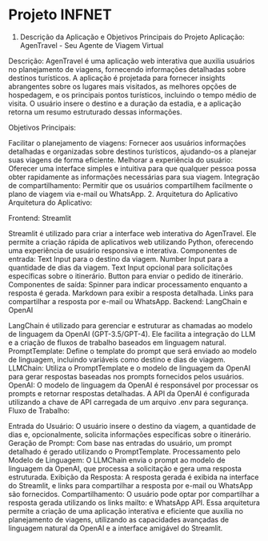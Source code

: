 # Projeto INFNET

1. Descrição da Aplicação e Objetivos Principais do Projeto
Aplicação: AgenTravel - Seu Agente de Viagem Virtual

Descrição:
AgenTravel é uma aplicação web interativa que auxilia usuários no planejamento de viagens, fornecendo informações detalhadas sobre destinos turísticos. A aplicação é projetada para fornecer insights abrangentes sobre os lugares mais visitados, as melhores opções de hospedagem, e os principais pontos turísticos, incluindo o tempo médio de visita. O usuário insere o destino e a duração da estadia, e a aplicação retorna um resumo estruturado dessas informações.

Objetivos Principais:

Facilitar o planejamento de viagens: Fornecer aos usuários informações detalhadas e organizadas sobre destinos turísticos, ajudando-os a planejar suas viagens de forma eficiente.
Melhorar a experiência do usuário: Oferecer uma interface simples e intuitiva para que qualquer pessoa possa obter rapidamente as informações necessárias para sua viagem.
Integração de compartilhamento: Permitir que os usuários compartilhem facilmente o plano de viagem via e-mail ou WhatsApp.
2. Arquitetura do Aplicativo
Arquitetura do Aplicativo:

Frontend: Streamlit

Streamlit é utilizado para criar a interface web interativa do AgenTravel. Ele permite a criação rápida de aplicativos web utilizando Python, oferecendo uma experiência de usuário responsiva e interativa.
Componentes de entrada:
Text Input para o destino da viagem.
Number Input para a quantidade de dias da viagem.
Text Input opcional para solicitações específicas sobre o itinerário.
Button para enviar o pedido de itinerário.
Componentes de saída:
Spinner para indicar processamento enquanto a resposta é gerada.
Markdown para exibir a resposta detalhada.
Links para compartilhar a resposta por e-mail ou WhatsApp.
Backend: LangChain e OpenAI

LangChain é utilizado para gerenciar e estruturar as chamadas ao modelo de linguagem da OpenAI (GPT-3.5/GPT-4). Ele facilita a integração do LLM e a criação de fluxos de trabalho baseados em linguagem natural.
PromptTemplate: Define o template do prompt que será enviado ao modelo de linguagem, incluindo variáveis como destino e dias de viagem.
LLMChain: Utiliza o PromptTemplate e o modelo de linguagem da OpenAI para gerar respostas baseadas nos prompts fornecidos pelos usuários.
OpenAI: O modelo de linguagem da OpenAI é responsável por processar os prompts e retornar respostas detalhadas. A API da OpenAI é configurada utilizando a chave de API carregada de um arquivo .env para segurança.
Fluxo de Trabalho:

Entrada do Usuário: O usuário insere o destino da viagem, a quantidade de dias e, opcionalmente, solicita informações específicas sobre o itinerário.
Geração de Prompt: Com base nas entradas do usuário, um prompt detalhado é gerado utilizando o PromptTemplate.
Processamento pelo Modelo de Linguagem: O LLMChain envia o prompt ao modelo de linguagem da OpenAI, que processa a solicitação e gera uma resposta estruturada.
Exibição da Resposta: A resposta gerada é exibida na interface do Streamlit, e links para compartilhar a resposta por e-mail ou WhatsApp são fornecidos.
Compartilhamento: O usuário pode optar por compartilhar a resposta gerada utilizando os links mailto: e WhatsApp API.
Essa arquitetura permite a criação de uma aplicação interativa e eficiente que auxilia no planejamento de viagens, utilizando as capacidades avançadas de linguagem natural da OpenAI e a interface amigável do Streamlit.
